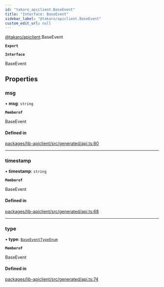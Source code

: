 ```yaml
---
id: "takaro_apiclient.BaseEvent"
title: "Interface: BaseEvent"
sidebar_label: "@takaro/apiclient.BaseEvent"
custom_edit_url: null
---
```


[@takaro/apiclient](../modules/takaro_apiclient.md).BaseEvent

**`Export`**

**`Interface`**

BaseEvent

## Properties

### msg

• **msg**: `string`

**`Memberof`**

BaseEvent

#### Defined in

[packages/lib-apiclient/src/generated/api.ts:80](https://github.com/niekcandaele/Takaro/blob/91fb19b/packages/lib-apiclient/src/generated/api.ts#L80)

___

### timestamp

• **timestamp**: `string`

**`Memberof`**

BaseEvent

#### Defined in

[packages/lib-apiclient/src/generated/api.ts:68](https://github.com/niekcandaele/Takaro/blob/91fb19b/packages/lib-apiclient/src/generated/api.ts#L68)

___

### type

• **type**: [`BaseEventTypeEnum`](../modules/takaro_apiclient.md#baseeventtypeenum-1)

**`Memberof`**

BaseEvent

#### Defined in

[packages/lib-apiclient/src/generated/api.ts:74](https://github.com/niekcandaele/Takaro/blob/91fb19b/packages/lib-apiclient/src/generated/api.ts#L74)
